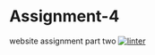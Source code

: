 # Assignment-4
website assignment part two
 [![linter](https://github.com/nadia-basarab/Assignment-4/workflows/linter/badge.svg)](https://github.com/marketplace/actions/super-linter)